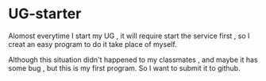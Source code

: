 # UG-starter
Alomost everytime I start my UG , it will require start the service first , so I creat an easy program to do it take place of myself.

Although this situation didn't happened to my classmates ,  and maybe it has some bug , but this is my first program.
So I want to submit it to github.
